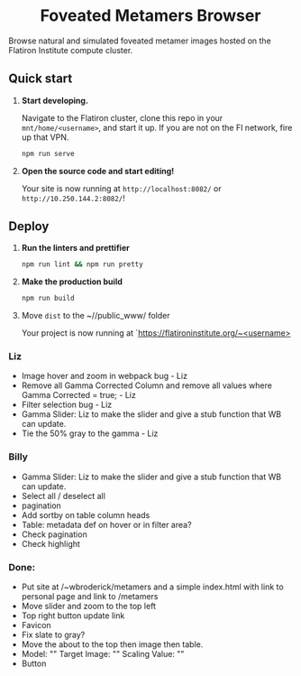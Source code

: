 <h1 align="center">
  Foveated Metamers Browser
</h1>

Browse natural and simulated foveated metamer images hosted on the Flatiron Institute compute cluster.

## Quick start

1.  **Start developing.**

    Navigate to the Flatiron cluster, clone this repo in your `mnt/home/<username>`, and start it up. If you are not on the FI network, fire up that VPN.

    ```zsh
    npm run serve
    ```

2.  **Open the source code and start editing!**

    Your site is now running at `http://localhost:8082/` or `http://10.250.144.2:8082/`!

## Deploy

1. **Run the linters and prettifier**

   ```zsh
   npm run lint && npm run pretty
   ```

2. **Make the production build**

   ```zsh
   npm run build
   ```

3. Move `dist` to the ~/<username>/public_www/ folder

    Your project is now running at `https://flatironinstitute.org/~<username>


### Liz
- Image hover and zoom in webpack bug - Liz
- Remove all Gamma Corrected Column and remove all values where Gamma Corrected = true; - Liz
- Filter selection bug - Liz
- Gamma Slider: Liz to make the slider and give a stub function that WB can update.
- Tie the 50% gray to the gamma - Liz

### Billy
- Gamma Slider: Liz to make the slider and give a stub function that WB can update.
- Select all / deselect all
- pagination
- Add sortby on table column heads
- Table: metadata def on hover or in filter area?
- Check pagination
- Check highlight


### Done:
- Put site at /~wbroderick/metamers and a simple index.html with link to personal page and link to /metamers
- Move slider and zoom to the top left
- Top right button update link
- Favicon
- Fix slate to gray?
- Move the about to the top then image then table.
- Model: "" Target Image: "" Scaling Value: ""
- Button
